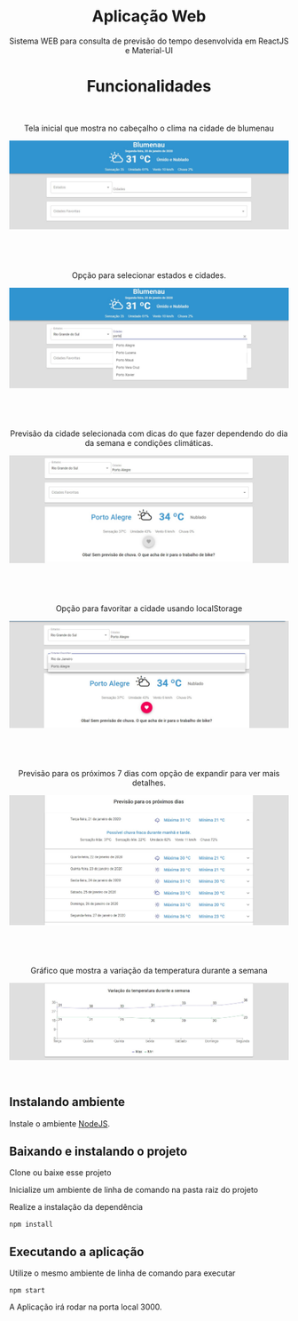 <h1 align="center">
  Aplicação Web
</h1>

<p align="center">
 Sistema WEB para consulta de previsão do tempo desenvolvida em ReactJS e Material-UI
</p>

<h1 align="center">
  Funcionalidades
</h2>

</br>
<p align="center">
  Tela inicial que mostra no cabeçalho o clima na cidade de blumenau
</p>

![](/src/images/print1.jpg)

#
</br> 
<p align="center">
  Opção para selecionar estados e cidades.
</p>
 
![](/src/images/print2.jpg)

#
</br>
<p align="center">
  Previsão da cidade selecionada com dicas do que fazer dependendo do dia da semana e condições climáticas.
</p>

![](/src/images/print3.jpg)

#
</br>
<p align="center">
  Opção para favoritar a cidade usando localStorage
</p>

![](/src/images/print4.jpg)

#
</br>
<p align="center">
  Previsão para os próximos 7 dias com opção de expandir para ver mais detalhes.
</p>

![](/src/images/print5.jpg)

#
</br>
<p align="center">
  Gráfico que mostra a variação da temperatura durante a semana
</p>

![](/src/images/print6.jpg)

</br>

## Instalando ambiente

Instale o ambiente [NodeJS](https://nodejs.org/en/).

## Baixando e instalando o projeto

Clone ou baixe esse projeto

Inicialize um ambiente de linha de comando na pasta raiz do projeto

Realize a instalação da dependência

```
npm install
```

## Executando a aplicação

Utilize o mesmo ambiente de linha de comando para executar

```
npm start
```

A Aplicação irá rodar na porta local 3000.


